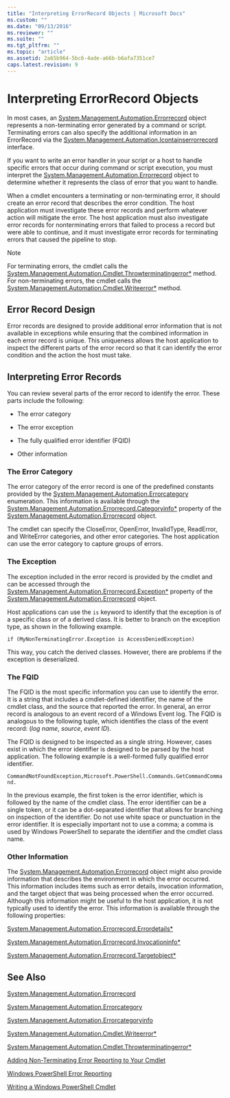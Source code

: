 ```yaml
---
title: "Interpreting ErrorRecord Objects | Microsoft Docs"
ms.custom: ""
ms.date: "09/13/2016"
ms.reviewer: ""
ms.suite: ""
ms.tgt_pltfrm: ""
ms.topic: "article"
ms.assetid: 2a65b964-5bc6-4ade-a66b-b6afa7351ce7
caps.latest.revision: 9
---
```

# Interpreting ErrorRecord Objects

In most cases, an [System.Management.Automation.Errorrecord](/dotnet/api/System.Management.Automation.ErrorRecord) object represents a non-terminating error generated by a command or script. Terminating errors can also specify the additional information in an ErrorRecord via the [System.Management.Automation.Icontainserrorrecord](/dotnet/api/System.Management.Automation.IContainsErrorRecord) interface.

If you want to write an error handler in your script or a host to handle specific errors that occur during command or script execution, you must interpret the [System.Management.Automation.Errorrecord](/dotnet/api/System.Management.Automation.ErrorRecord) object to determine whether it represents the class of error that you want to handle.

When a cmdlet encounters a terminating or non-terminating error, it should create an error record that describes the error condition. The host application must investigate these error records and perform whatever action will mitigate the error. The host application must also investigate error records for nonterminating errors that failed to process a record but were able to continue, and it must investigate error records for terminating errors that caused the pipeline to stop.

> [!NOTE]
> For terminating errors, the cmdlet calls the [System.Management.Automation.Cmdlet.Throwterminatingerror*](/dotnet/api/System.Management.Automation.Cmdlet.ThrowTerminatingError) method. For non-terminating errors, the cmdlet calls the [System.Management.Automation.Cmdlet.Writeerror*](/dotnet/api/System.Management.Automation.Cmdlet.WriteError) method.

## Error Record Design

Error records are designed to provide additional error information that is not available in exceptions while ensuring that the combined information in each error record is unique. This uniqueness allows the host application to inspect the different parts of the error record so that it can identify the error condition and the action the host must take.

## Interpreting Error Records

You can review several parts of the error record to identify the error. These parts include the following:

- The error category

- The error exception

- The fully qualified error identifier (FQID)

- Other information

### The Error Category

The error category of the error record is one of the predefined constants provided by the [System.Management.Automation.Errorcategory](/dotnet/api/System.Management.Automation.ErrorCategory) enumeration. This information  is available through the [System.Management.Automation.Errorrecord.Categoryinfo*](/dotnet/api/System.Management.Automation.ErrorRecord.CategoryInfo) property of the [System.Management.Automation.Errorrecord](/dotnet/api/System.Management.Automation.ErrorRecord) object.

The cmdlet can specify the CloseError, OpenError, InvalidType, ReadError, and WriteError categories, and other error categories. The host application can use the error category to capture groups of errors.

### The Exception

The exception included in the error record is provided by the cmdlet and can be accessed through the [System.Management.Automation.Errorrecord.Exception*](/dotnet/api/System.Management.Automation.ErrorRecord.Exception) property of the [System.Management.Automation.Errorrecord](/dotnet/api/System.Management.Automation.ErrorRecord) object.

Host applications can use the `is` keyword to identify that the exception is of a specific class or of a derived class. It is better to branch on the exception type, as shown in the following example.

`if (MyNonTerminatingError.Exception is AccessDeniedException)`

This way, you catch the derived classes. However, there are problems if the exception is deserialized.

### The FQID

The FQID is the most specific information you can use to identify the error. It is a string that includes a cmdlet-defined identifier, the name of the cmdlet class, and the source that reported the error. In general, an error record is analogous to an event record of a Windows Event log. The FQID is analogous to the following tuple, which identifies the class of the event record: (*log name*, *source*, *event ID*).

The FQID is designed to be inspected as a single string. However, cases exist in which the error identifier is designed to be parsed by the host application. The following example is a well-formed fully qualified error identifier.

`CommandNotFoundException,Microsoft.PowerShell.Commands.GetCommandCommand.`

In the previous example, the first token is the error identifier, which is followed by the name of the cmdlet class. The error identifier can be a single token, or it can be a dot-separated identifier that allows for branching on inspection of the identifier. Do not use white space or punctuation in the error identifier. It is especially important not to use a comma; a comma is used by Windows PowerShell to separate the identifier and the cmdlet class name.

### Other Information

The [System.Management.Automation.Errorrecord](/dotnet/api/System.Management.Automation.ErrorRecord) object might also provide information that describes the environment in which the error occurred. This information includes items such as error details, invocation information, and the target object that was being processed when the error occurred. Although this information might be useful to the host application, it is not typically used to identify the error. This information is available through the following properties:

[System.Management.Automation.Errorrecord.Errordetails*](/dotnet/api/System.Management.Automation.ErrorRecord.ErrorDetails)

[System.Management.Automation.Errorrecord.Invocationinfo*](/dotnet/api/System.Management.Automation.ErrorRecord.InvocationInfo)

[System.Management.Automation.Errorrecord.Targetobject*](/dotnet/api/System.Management.Automation.ErrorRecord.TargetObject)

## See Also

[System.Management.Automation.Errorrecord](/dotnet/api/System.Management.Automation.ErrorRecord)

[System.Management.Automation.Errorcategory](/dotnet/api/System.Management.Automation.ErrorCategory)

[System.Management.Automation.Errorcategoryinfo](/dotnet/api/System.Management.Automation.ErrorCategoryInfo)

[System.Management.Automation.Cmdlet.Writeerror*](/dotnet/api/System.Management.Automation.Cmdlet.WriteError)

[System.Management.Automation.Cmdlet.Throwterminatingerror*](/dotnet/api/System.Management.Automation.Cmdlet.ThrowTerminatingError)

[Adding Non-Terminating Error Reporting to Your Cmdlet](./adding-non-terminating-error-reporting-to-your-cmdlet.md)

[Windows PowerShell Error Reporting](./error-reporting-concepts.md)

[Writing a Windows PowerShell Cmdlet](./writing-a-windows-powershell-cmdlet.md)

